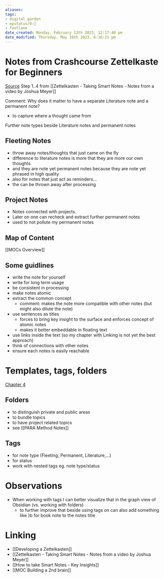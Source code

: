 ```yaml
---
aliases: 
tags: 
- digital_garden
- epstatus/0-🌰
- fastlane
date_created: Monday, February 13th 2023, 12:17:40 pm
date_modified: Thursday, May 18th 2023, 6:16:21 pm
---
```

# Notes from Crashcourse Zettelkaste for Beginners
[Source](https://www.youtube.com/watch?v=cxREbrWzP8w)
Step 1..4 from [[Zettelkasten - Taking Smart Notes - Notes from a video by Joshua Meyer]]

Comment: Why does it matter to have a separate Literature note and a permanent note?
* to capture where a thought came from

Further note types beside Literature notes and permanent notes

## Fleeting Notes
+ throw away notes/thoughts that just came on the fly
+ difference to literature notes is more that they are more our own thoughts
+ and they are note yet permanent notes because they are note yet phrased in high quality
+ also for notes that just act as reminders... 
+ the can be thrown away after processing

## Project Notes
+ Notes connected with projects. 
+ Later on one can recheck and extract further permanent notes
+ used to not pollute my permanent notes

## Map of Content
[[MOCs Overview]]

## Some guidlines
+ write the note for yourself
+ write for long term usage
+ be consistent in processing
+ make notes atomic
+ extract the common concept
	+ comment: makes the note more compatible with other notes (but might also dilute the note)
+ use sentences as titles
	+ forces to bring key insight to the surface and enforces concept of atomic notes
	+ makes it better embeddable in floating text
+ use links inside the text (so my chapter with Linking is not yet the best approach)
+ think of connections with other notes
+ ensure each notes is easily reachable

# Templates, tags, folders
[Chapter 4](https://www.youtube.com/watch?v=-9FXrz-xvlk)

## Folders
+ to distinguish private and public areas
+ to bundle topics
+ to have project related topics
+ see [[PARA Method Notes]]

## Tags
+ for note type (Fleeting, Permanent, Literature,...)
+ for status
+ work with nested tags eg. note type/status

# Observations
+ When working with tags I can better visualize that in the graph view of Obsidian (vs. working with folders)
	+ to further improve that beside using tags on can also add something like }b for book note to the notes title

# Linking
+ [[Developing a Zettelkasten]]
+ [[Zettelkasten - Taking Smart Notes - Notes from a video by Joshua Meyer]]
+ [[How to take Smart Notes - Key Insights]]
+ [[MOC Building a 2nd brain]]





